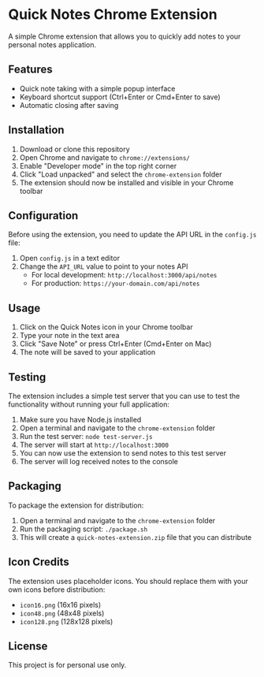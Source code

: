 # Quick Notes Chrome Extension

A simple Chrome extension that allows you to quickly add notes to your personal notes application.

## Features

- Quick note taking with a simple popup interface
- Keyboard shortcut support (Ctrl+Enter or Cmd+Enter to save)
- Automatic closing after saving

## Installation

1. Download or clone this repository
2. Open Chrome and navigate to `chrome://extensions/`
3. Enable "Developer mode" in the top right corner
4. Click "Load unpacked" and select the `chrome-extension` folder
5. The extension should now be installed and visible in your Chrome toolbar

## Configuration

Before using the extension, you need to update the API URL in the `config.js` file:

1. Open `config.js` in a text editor
2. Change the `API_URL` value to point to your notes API
   - For local development: `http://localhost:3000/api/notes`
   - For production: `https://your-domain.com/api/notes`

## Usage

1. Click on the Quick Notes icon in your Chrome toolbar
2. Type your note in the text area
3. Click "Save Note" or press Ctrl+Enter (Cmd+Enter on Mac)
4. The note will be saved to your application

## Testing

The extension includes a simple test server that you can use to test the functionality without running your full application:

1. Make sure you have Node.js installed
2. Open a terminal and navigate to the `chrome-extension` folder
3. Run the test server: `node test-server.js`
4. The server will start at `http://localhost:3000`
5. You can now use the extension to send notes to this test server
6. The server will log received notes to the console

## Packaging

To package the extension for distribution:

1. Open a terminal and navigate to the `chrome-extension` folder
2. Run the packaging script: `./package.sh`
3. This will create a `quick-notes-extension.zip` file that you can distribute

## Icon Credits

The extension uses placeholder icons. You should replace them with your own icons before distribution:

- `icon16.png` (16x16 pixels)
- `icon48.png` (48x48 pixels)
- `icon128.png` (128x128 pixels)

## License

This project is for personal use only.
